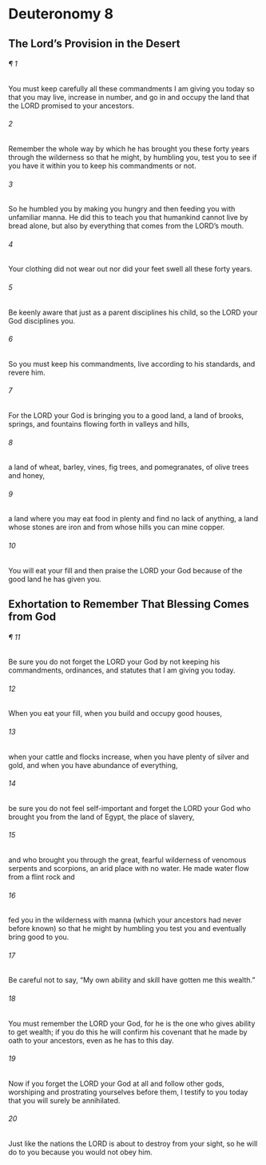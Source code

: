 # Deuteronomy 8
## The Lord’s Provision in the Desert
###### ¶ 1
You must keep carefully all these commandments I am giving you today so that you may live, increase in number, and go in and occupy the land that the LORD promised to your ancestors.
###### 2
Remember the whole way by which he has brought you these forty years through the wilderness so that he might, by humbling you, test you to see if you have it within you to keep his commandments or not.
###### 3
So he humbled you by making you hungry and then feeding you with unfamiliar manna. He did this to teach you that humankind cannot live by bread alone, but also by everything that comes from the LORD’s mouth.
###### 4
Your clothing did not wear out nor did your feet swell all these forty years.
###### 5
Be keenly aware that just as a parent disciplines his child, so the LORD your God disciplines you.
###### 6
So you must keep his commandments, live according to his standards, and revere him.
###### 7
For the LORD your God is bringing you to a good land, a land of brooks, springs, and fountains flowing forth in valleys and hills,
###### 8
a land of wheat, barley, vines, fig trees, and pomegranates, of olive trees and honey,
###### 9
a land where you may eat food in plenty and find no lack of anything, a land whose stones are iron and from whose hills you can mine copper.
###### 10
You will eat your fill and then praise the LORD your God because of the good land he has given you.
## Exhortation to Remember That Blessing Comes from God
###### ¶ 11
Be sure you do not forget the LORD your God by not keeping his commandments, ordinances, and statutes that I am giving you today.
###### 12
When you eat your fill, when you build and occupy good houses,
###### 13
when your cattle and flocks increase, when you have plenty of silver and gold, and when you have abundance of everything,
###### 14
be sure you do not feel self-important and forget the LORD your God who brought you from the land of Egypt, the place of slavery,
###### 15
and who brought you through the great, fearful wilderness of venomous serpents and scorpions, an arid place with no water. He made water flow from a flint rock and
###### 16
fed you in the wilderness with manna (which your ancestors had never before known) so that he might by humbling you test you and eventually bring good to you.
###### 17
Be careful not to say, “My own ability and skill have gotten me this wealth.”
###### 18
You must remember the LORD your God, for he is the one who gives ability to get wealth; if you do this he will confirm his covenant that he made by oath to your ancestors, even as he has to this day.
###### 19
Now if you forget the LORD your God at all and follow other gods, worshiping and prostrating yourselves before them, I testify to you today that you will surely be annihilated.
###### 20
Just like the nations the LORD is about to destroy from your sight, so he will do to you because you would not obey him.
